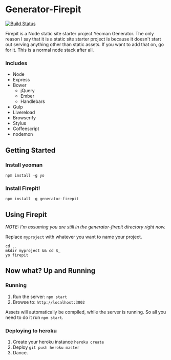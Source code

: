 # Generator-Firepit

[![Build Status](https://travis-ci.org/itsthatguy/generator-firepit.svg?branch=master)](https://travis-ci.org/itsthatguy/generator-firepit)

Firepit is a Node static site starter project Yeoman Generator. The only reason I say that it is a static site starter project is because it doesn't start out serving anything other than static assets. If you want to add that on, go for it. This is a normal node stack after all.


### Includes
* Node
* Express
* Bower
  * jQuery
  * Ember
  * Handlebars
* Gulp
* Livereload
* Browserify
* Stylus
* Coffeescript
* nodemon


## Getting Started


### Install yeoman

```
npm install -g yo
```

### Install Firepit!
```
npm install -g generator-firepit
```


## Using Firepit
*NOTE: I'm assuming you are still in the generator-firepit directory right now.*

Replace `myproject` with whatever you want to name your project.

```
cd ..
mkdir myproject && cd $_
yo firepit
```


## Now what? Up and Running

### Running

1. Run the server: `npm start`
2. Browse to: `http://localhost:3002`

Assets will automatically be compiled, while the server is running. So all you need to do it run `npm start`.


### Deploying to heroku

1. Create your heroku instance `heroku create`
2. Deploy `git push heroku master`
3. Dance.

